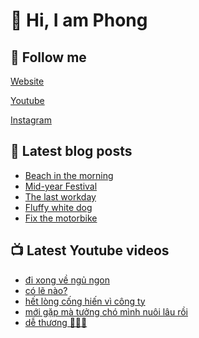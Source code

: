 # 👋 Hi, I am Phong

## 🔗 Follow me

[Website](https://phongever.xyz "Website")

[Youtube](https://www.youtube.com/@phongever "Youtube")

[Instagram](https://www.instagram.com/phongever "Instagram")

## 📝 Latest blog posts

<!-- BLOG-POST-LIST:START -->
- [Beach in the morning](https://phongever.xyz/blog/beach-in-the-morning/)
- [Mid-year Festival](https://phongever.xyz/blog/mid-year-festival/)
- [The last workday](https://phongever.xyz/blog/the-last-workday/)
- [Fluffy white dog](https://phongever.xyz/blog/fluffy-white-dog-1/)
- [Fix the motorbike](https://phongever.xyz/blog/fix-the-motorbike/)
<!-- BLOG-POST-LIST:END -->

## 📺 Latest Youtube videos

<!-- YOUTUBE-VIDEO-LIST:START -->
- [đi xong về ngủ ngon](https://www.youtube.com/watch?v=vQnkspaYa8E)
- [có lẽ nào?](https://www.youtube.com/watch?v=jE_QkOX5BOI)
- [hết lòng cống hiến vì công ty](https://www.youtube.com/watch?v=hOMNSOf8gaw)
- [mới gặp mà tưởng chó mình nuôi lâu rồi](https://www.youtube.com/watch?v=z08Z9sdc8dQ)
- [dễ thương 🥰🥰🥰](https://www.youtube.com/watch?v=flLGz2sxznc)
<!-- YOUTUBE-VIDEO-LIST:END -->
